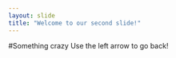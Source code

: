 ```yaml
---
layout: slide
title: "Welcome to our second slide!"
---
```

#Something crazy
Use the left arrow to go back!
